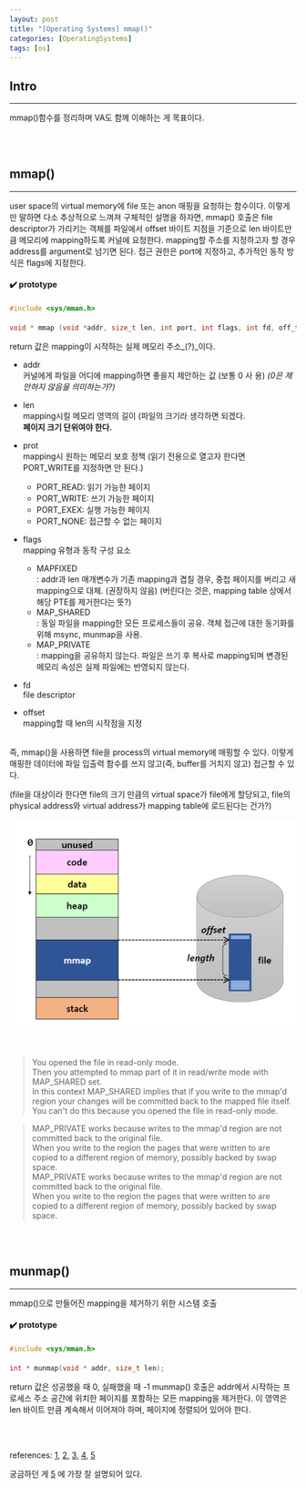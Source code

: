 ```yaml
---
layout: post
title: "[Operating Systems] mmap()"
categories: [OperatingSystems]
tags: [os]
---
```


## Intro
---
mmap()함수를 정리하며 VA도 함께 이해하는 게 목표이다.

<br><br>

## mmap()
---
user space의 virtual memory에 file 또는 anon 매핑을 요청하는 함수이다.
이렇게만 말하면 다소 추상적으로 느껴져 구체적인 설명을 하자면,
mmap() 호출은 file descriptor가 가리키는 객체를 파일에서 offset 바이트 지점을 기준으로 len 바이트만큼 메모리에 mapping하도록 커널에 요청한다.
mapping할 주소를 지정하고자 할 경우 address를 argument로 넘기면 된다. 접근 권한은 port에 지정하고, 추가적인 동작 방식은 flags에 지정한다.

#### ✔️ prototype

```c
#include <sys/mman.h>

void * mmap (void *addr, size_t len, int port, int flags, int fd, off_t offset);
```
return 값은 mapping이 시작하는 실제 메모리 주소_(?)_이다.


- addr
  <br>커널에게 파일을 어디에 mapping하면 좋을지 제안하는 값 (보통 0 사 용) _(0은 제안하지 않음을 의미하는가?)_
- len
  <br>mapping시킬 메모리 영역의 길이 (파일의 크기라 생각하면 되겠다. <br>
  **페이지 크기 단위여야 한다.**
- prot
  <br>mapping시 원하는 메모리 보호 정책 (읽기 전용으로 열고자 한다면 PORT_WRITE를 지정하면 안 된다.)
  - PORT_READ: 읽기 가능한 페이지
  - PORT_WRITE: 쓰기 가능한 페이지
  - PORT_EXEX: 실행 가능한 페이지
  - PORT_NONE: 접근할 수 없는 페이지
- flags
  <br>mapping 유형과 동작 구성 요소
  - MAPFIXED<br>: addr과 len 매개변수가 기존 mapping과 겹칠 경우, 중첩 페이지를 버리고 새 mapping으로 대체. (권장하지 않음) (버린다는 것은, mapping table 상에서 해당 PTE를 제거한다는 뜻?)
  - MAP_SHARED<br>: 동일 파일을 mapping한 모든 프로세스들이 공유. 객체 접근에 대한 동기화를 위해 msync, munmap을 사용.
  - MAP_PRIVATE<br>: mapping을 공유하지 않는다. 파일은 쓰기 후 복사로 mapping되며 변경된 메모리 속성은 실제 파일에는 반영되지 않는다.
- fd
  <br>file descriptor

- offset
  <br>mapping할 때 len의 시작점을 지정

<br>
즉, mmap()을 사용하면 file을 process의 virtual memory에 매핑할 수 있다. 
이렇게 매핑한 데이터에 파일 입출력 함수를 쓰지 않고(즉, buffer를 거치지 않고) 접근할 수 있다.

(file을 대상이라 한다면 file의 크기 만큼의 virtual space가 file에게 할당되고, file의 physical address와 virtual address가 mapping table에 로드된다는 건가?)

![img](/assets/img/posts/201007_1.png)

<br>

> You opened the file in read-only mode. <br> Then you attempted to mmap part of it in read/write mode with MAP_SHARED set. <br> In this context MAP_SHARED implies that if you write to the mmap'd region your changes will be committed back to the mapped file itself. <br> You can't do this because you opened the file in read-only mode.

> MAP_PRIVATE works because writes to the mmap'd region are not committed back to the original file. <br> When you write to the region the pages that were written to are copied to a different region of memory, possibly backed by swap space.<br> MAP_PRIVATE works because writes to the mmap'd region are not committed back to the original file. <br> When you write to the region the pages that were written to are copied to a different region of memory, possibly backed by swap space.

<br><br>

## munmap()
---
mmap()으로 만들어진 mapping을 제거하기 위한 시스템 호출

#### ✔️ prototype
```c
#include <sys/mman.h>

int * munmap(void * addr, size_t len);
```
return 값은 성공했을 때 0, 실패했을 때 -1
munmap() 호출은 addr에서 시작하는 프로세스 주소 공간에 위치한 페이지를 포함하는 모든 mapping을 제거한다. 이 영역은 len 바이트 만큼 계속해서 이어져야 하며, 페이지에 정렬되어 있어야 한다.

<br><br>

references: [1](https://m.blog.naver.com/PostView.nhn?blogId=sysganda&logNo=30173573554&proxyReferer=https:%2F%2Fwww.google.com%2F), [2](https://mintnlatte.tistory.com/357), [3](https://hololo-kumo.tistory.com/96), [4](https://m.blog.naver.com/PostView.nhn?blogId=bl2019&logNo=10187348331&proxyReferer=https:%2F%2Fwww.google.com%2F), [5](https://jhkim3624.tistory.com/58)

궁금하던 게 [5](https://jhkim3624.tistory.com/58) 에 가장 잘 설명되어 있다.
